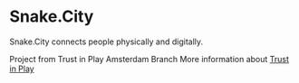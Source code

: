 # Snake.City
Snake.City connects people physically and digitally.

Project from Trust in Play Amsterdam Branch
More information about [Trust in Play](http://trustinplay.eu/)